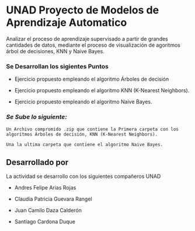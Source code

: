 # UNAD Proyecto de Modelos de Aprendizaje Automatico
Analizar el proceso de aprendizaje supervisado a partir de grandes cantidades de datos, mediante el proceso de visualización de agoritmos árbol de decisiones, KNN y Naive Bayes.

### Se Desarrollan los sigientes Puntos

- Ejercicio propuesto empleando el algoritmo Árboles de decisión

- Ejercicio propuesto empleando el algoritmo KNN (K-Nearest Neighbors).

- Ejercicio propuesto empleando el algoritmo Naive Bayes.

### *Se Sube lo siguiente:*

~~~
Un Archivo compromido .zip que contiene la Primera carpeta con los algoritmos Árboles de decisión, KNN (K-Nearest Neighbors).

Una la ultima carpeta que contiene el algoritmo Naive Bayes.
~~~

## Desarrollado por
La actividad se desarrollo con los siguientes compañeros UNAD

- Andres Felipe Arias Rojas

- Claudia Patricia Guevara Rangel

- Juan Camilo Daza Calderón

- Santiago Cardona Duque